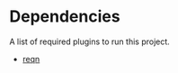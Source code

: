 # Dependencies
A list of required plugins to run this project.

- [reqn](https://forums.skunity.com/resources/reqn.95/)
